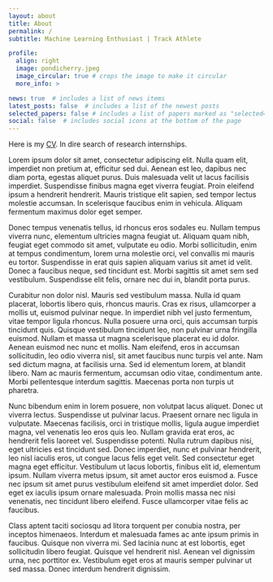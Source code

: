 ```yaml
---
layout: about
title: About
permalink: /
subtitle: Machine Learning Enthusiast | Track Athlete

profile:
  align: right
  image: pondicherry.jpeg
  image_circular: true # crops the image to make it circular
  more_info: >

news: true  # includes a list of news items
latest_posts: false  # includes a list of the newest posts
selected_papers: false # includes a list of papers marked as "selected={true}"
social: false  # includes social icons at the bottom of the page
---
```


Here is my [CV](/assets/pdf/djdhillxn_cv.pdf). In dire search of research internships.

Lorem ipsum dolor sit amet, consectetur adipiscing elit. Nulla quam elit, imperdiet non pretium at, efficitur sed dui. Aenean est leo, dapibus nec diam porta, egestas aliquet purus. Duis malesuada velit ut lacus facilisis imperdiet. Suspendisse finibus magna eget viverra feugiat. Proin eleifend ipsum a hendrerit hendrerit. Mauris tristique elit sapien, sed tempor lectus molestie accumsan. In scelerisque faucibus enim in vehicula. Aliquam fermentum maximus dolor eget semper.

Donec tempus venenatis tellus, id rhoncus eros sodales eu. Nullam tempus viverra nunc, elementum ultricies magna feugiat ut. Aliquam quam nibh, feugiat eget commodo sit amet, vulputate eu odio. Morbi sollicitudin, enim at tempus condimentum, lorem urna molestie orci, vel convallis mi mauris eu tortor. Suspendisse in erat quis sapien aliquam varius sit amet id velit. Donec a faucibus neque, sed tincidunt est. Morbi sagittis sit amet sem sed vestibulum. Suspendisse elit felis, ornare nec dui in, blandit porta purus.

Curabitur non dolor nisl. Mauris sed vestibulum massa. Nulla id quam placerat, lobortis libero quis, rhoncus mauris. Cras ex risus, ullamcorper a mollis ut, euismod pulvinar neque. In imperdiet nibh vel justo fermentum, vitae tempor ligula rhoncus. Nulla posuere urna orci, quis accumsan turpis tincidunt quis. Quisque vestibulum tincidunt leo, non pulvinar urna fringilla euismod. Nullam et massa ut magna scelerisque placerat eu id dolor. Aenean euismod nec nunc et mollis. Nam eleifend, eros in accumsan sollicitudin, leo odio viverra nisl, sit amet faucibus nunc turpis vel ante. Nam sed dictum magna, at facilisis urna. Sed id elementum lorem, at blandit libero. Nam ac mauris fermentum, accumsan odio vitae, condimentum ante. Morbi pellentesque interdum sagittis. Maecenas porta non turpis ut pharetra.

Nunc bibendum enim in lorem posuere, non volutpat lacus aliquet. Donec ut viverra lectus. Suspendisse ut pulvinar lacus. Praesent ornare nec ligula in vulputate. Maecenas facilisis, orci in tristique mollis, ligula augue imperdiet magna, vel venenatis leo eros quis leo. Nullam gravida erat eros, ac hendrerit felis laoreet vel. Suspendisse potenti. Nulla rutrum dapibus nisi, eget ultricies est tincidunt sed. Donec imperdiet, nunc et pulvinar hendrerit, leo nisl iaculis eros, ut congue lacus felis eget velit. Sed consectetur eget magna eget efficitur. Vestibulum ut lacus lobortis, finibus elit id, elementum ipsum. Nullam viverra metus ipsum, sit amet auctor eros euismod a. Fusce nec ipsum sit amet purus vestibulum eleifend sit amet imperdiet dolor. Sed eget ex iaculis ipsum ornare malesuada. Proin mollis massa nec nisi venenatis, nec tincidunt libero eleifend. Fusce ullamcorper vitae felis ac faucibus.

Class aptent taciti sociosqu ad litora torquent per conubia nostra, per inceptos himenaeos. Interdum et malesuada fames ac ante ipsum primis in faucibus. Quisque non viverra mi. Sed lacinia nunc at est lobortis, eget sollicitudin libero feugiat. Quisque vel hendrerit nisl. Aenean vel dignissim urna, nec porttitor ex. Vestibulum eget eros at mauris semper pulvinar ut sed massa. Donec interdum hendrerit dignissim. 